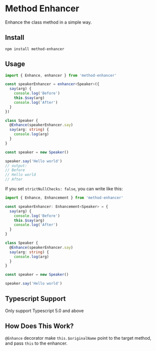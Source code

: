 # Method Enhancer

Enhance the class method in a simple way.

## Install

```
npm install method-enhancer
```

## Usage

```ts
import { Enhance, enhancer } from 'method-enhancer'

const speakerEnhancer = enhancer<Speaker>({
  say(arg) {
    console.log('Before')
    this.$say(arg)
    console.log('After')
  }
})

class Speaker {
  @Enhance(speakerEnhancer.say)
  say(arg: string) {
    console.log(arg)
  }
}

const speaker = new Speaker()

speaker.say('Hello world')
// output:
// Before
// Hello world
// After
```

If you set `strictNullChecks: false`, you can write like this:

```ts
import { Enhance, Enhancement } from 'method-enhancer'

const speakerEnhancer: Enhancement<Speaker> = {
  say(arg) {
    console.log('Before')
    this.$say(arg)
    console.log('After')
  }
}

class Speaker {
  @Enhance(speakerEnhancer.say)
  say(arg: string) {
    console.log(arg)
  }
}

const speaker = new Speaker()

speaker.say('Hello world')
```

## Typescript Support

Only support Typescript 5.0 and above

## How Does This Work?

`@Enhance` decorator make `this.$originalName` point to the target method, and pass `this` to the enhancer.
